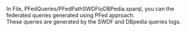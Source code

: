 In File, PFedQueries/PFedPathSWDFtoDBPedia.sparql, you can the federated queries generated using PFed approach.  
These queries are generated by the SWDF and DBpedia queries logs.

